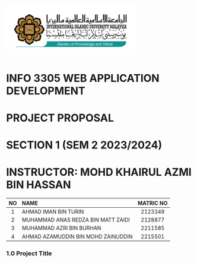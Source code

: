 # <img src="./logo IIUM.png" width="70%">
# INFO 3305 WEB APPLICATION DEVELOPMENT
# PROJECT PROPOSAL
# SECTION 1 (SEM 2 2023/2024)
# INSTRUCTOR: MOHD KHAIRUL AZMI BIN HASSAN
| NO  | NAME                                | MATRIC NO |
|:---:|                :---                 |   :---:   |
| 1   | AHMAD IMAN BIN TURIN                | 2123349   |
| 2   | MUHAMMAD ANAS REDZA BIN MATT ZAIDI  | 2128877   |
| 3   | MUHAMMAD AZRI BIN BURHAN            | 2211585   |
| 4   | AHMAD AZAMUDDIN BIN MOHD ZAINUDDIN  | 2215501   |
### 1.0 Project Title
